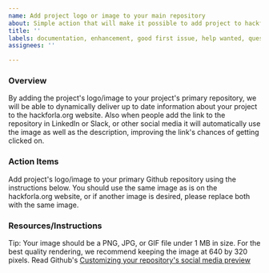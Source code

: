 ```yaml
---
name: Add project logo or image to your main repository
about: Simple action that will make it possible to add project to hackforla.org website
title: ''
labels: documentation, enhancement, good first issue, help wanted, question
assignees: ''

---
```


### Overview
By adding the project's logo/image to your project's primary repository, we will be able to dynamically deliver up to date information about your project to the hackforla.org website.  Also when people add the link to the repository in LinkedIn or Slack, or other social media it will automatically use the image as well as the description, improving the link's chances of getting clicked on.

### Action Items
Add project's logo/image to your primary Github repository using the instructions below.  You should use the same image as is on the hackforla.org website, or if another image is desired, please replace both with the same image.

### Resources/Instructions
Tip: Your image should be a PNG, JPG, or GIF file under 1 MB in size. For the best quality rendering, we recommend keeping the image at 640 by 320 pixels.
Read Github's [Customizing your repository's social media preview](https://help.github.com/en/articles/customizing-your-repositorys-social-media-preview)
